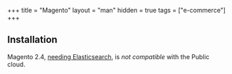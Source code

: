 +++
title = "Magento"
layout = "man"
hidden = true
tags = ["e-commerce"]
+++

## Installation

Magento 2.4, [needing Elasticsearch](https://devdocs.magento.com/guides/v2.4/install-gde/system-requirements-tech.html), is *not compatible* with the Public cloud.
